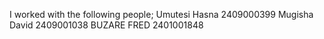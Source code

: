 I worked with the following people;
Umutesi Hasna 2409000399
Mugisha David 2409001038
BUZARE FRED 2401001848
